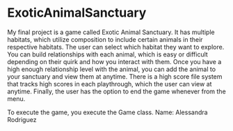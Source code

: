 # ExoticAnimalSanctuary
My final project is a game called Exotic Animal Sanctuary.
It has multiple habitats, which utilize composition to include certain animals in their respective habitats.
The user can select which habitat they want to explore.
You can build relationships with each animal, which is easy or difficult depending on their quirk and how you interact with them.
Once you have a high enough relationship level with the animal, you can add the animal to your sanctuary and view them at anytime.
There is a high score file system that tracks high scores in each playthrough, which the user can view at anytime.
Finally, the user has the option to end the game whenever from the menu.

To execute the game, you execute the Game class.
Name: Alessandra Rodriguez
